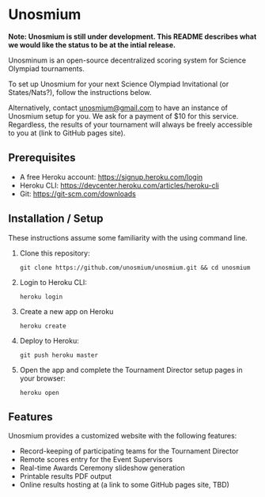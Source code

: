 # Unosmium

**Note: Unosmium is still under development. This README describes what we would
like the status to be at the intial release.**

Unosminum is an open-source decentralized scoring system for Science Olympiad
tournaments.

To set up Unosmium for your next Science Olympiad Invitational (or
States/Nats?), follow the instructions below.

Alternatively, contact unosmium@gmail.com to have an instance of Unosmium setup
for you. We ask for a payment of $10 for this service. Regardless, the results
of your tournament will always be freely accessible to you at (link to GitHub
pages site).

## Prerequisites

- A free Heroku account: https://signup.heroku.com/login
- Heroku CLI: https://devcenter.heroku.com/articles/heroku-cli
- Git: https://git-scm.com/downloads

## Installation / Setup

These instructions assume some familiarity with the using command line.

1. Clone this repository:
   ```
   git clone https://github.com/unosmium/unosmium.git && cd unosmium
   ```
2. Login to Heroku CLI:
   ```
   heroku login
   ```
3. Create a new app on Heroku
   ```
   heroku create
   ```
4. Deploy to Heroku:
   ```
   git push heroku master
   ```
5. Open the app and complete the Tournament Director setup pages in your
   browser:
   ```
   heroku open
   ```

## Features

Unosmium provides a customized website with the following features:

- Record-keeping of participating teams for the Tournament Director
- Remote scores entry for the Event Supervisors
- Real-time Awards Ceremony slideshow generation
- Printable results PDF output
- Online results hosting at (a link to some GitHub pages site, TBD)

